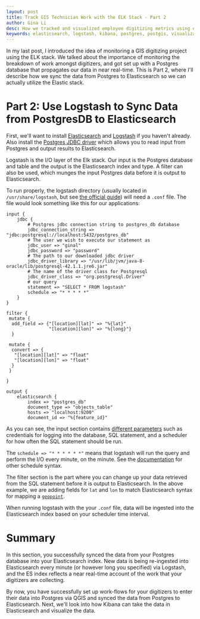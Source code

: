 ```yaml
---
layout: post
title: Track GIS Technician Work with the ELK Stack - Part 2
author: Gina Li
desc: How we tracked and visualized employee digitizing metrics using elasticsearch, logstash, and kibana
keywords: elasticsearch, logstash, kibana, postgres, postgis, visualization, dashboard, digitizing, metrics, track
---
```


In my last post, I introduced the idea of monitoring a GIS digitizing project using the ELK stack. We talked about the importance of monitoring the breakdown of work amongst digitizers, and got set up with a Postgres database that propagates our data in near real-time. This is Part 2, where I'll describe how we sync the data from Postgres to Elasticsearch so we can actually utilize the Elastic stack.

Part 2: Use Logstash to Sync Data from PostgresDB to Elasticsearch
=======

First, we'll want to install [Elasticsearch](https://www.elastic.co/guide/en/elasticsearch/reference/current/_installation.html) and [Logstash](https://www.elastic.co/guide/en/logstash/current/installing-logstash.html) if you haven't already. Also install the [Postgres JDBC driver](https://jdbc.postgresql.org/download.html) which allows you to read input from Postgres and output results to Elasticsearch.

Logstash is the I/O layer of the Elk stack. Our input is the Postgres database and table and the output is the Elasticsearch index and type. A filter can also be used, which munges the input Postgres data before it is output to Elasticsearch.

To run properly, the logstash directory (usually located in `/usr/share/logstash`, but see [the official guide](https://www.elastic.co/guide/en/logstash/5.4/dir-layout.html)) will need a `.conf` file. The file would look something like this for our applications:

```
input {
    jdbc {
        # Postgres jdbc connection string to postgres_db database
        jdbc_connection_string => "jdbc:postgresql://localhost:5432/postgres_db"
        # The user we wish to execute our statement as
        jdbc_user => "ginal"
        jdbc_password => "password"
        # The path to our downloaded jdbc driver
        jdbc_driver_library => "/usr/lib/jvm/java-8-oracle/lib/postgresql-42.1.1.jre6.jar"
        # The name of the driver class for Postgresql
        jdbc_driver_class => "org.postgresql.Driver"
        # our query
        statement => "SELECT * FROM logstash"
        schedule => "* * * * *"
    }
}

filter {
 mutate {
  add_field => {"[location][lat]" => "%{lat}"
                "[location][lon]" => "%{long}"}
  }

 mutate {
  convert => {
   "[location][lat]" => "float"
   "[location][lon]" => "float"
  }
 }

}

output {
    elasticsearch {
        index => "postgres_db"
        document_type => "objects_table"
        hosts => "localhost:9200"
        document_id => "%{feature_id}"

```

As you can see, the input section contains [different parameters](https://www.elastic.co/guide/en/logstash/5.3/plugins-inputs-jdbc.html) such as credentials for logging into the database, SQL statement, and a scheduler for how often the SQL statement should be run.

The `schedule => "* * * * * *"` means that logstash will run the query and perform the I/O every minute, on the minute. See the [documentation](https://www.elastic.co/guide/en/logstash/5.4/plugins-inputs-jdbc.html) for other schedule syntax.

The filter section is the part where you can change up your data retrieved from the SQL statement before it is output to Elasticsearch. In the above example, we are adding fields for `lat` and `lon` to match Elasticsearch syntax for mapping a [`geopoint`](https://www.elastic.co/guide/en/elasticsearch/guide/current/geopoints.html).

When running logstash with the your `.conf` file, data will be ingested into the Elasticsearch index based on your scheduler time interval.

Summary
=======
In this section, you successfully synced the data from your Postgres database into your Elasticsearch index. New data is being re-ingested into Elasticsearch every minute (or however long you specified) via Logstash, and the ES index reflects a near real-time account of the work that your digitizers are collecting.

By now, you have successfully set up work-flows for your digitizers to enter their data into Postgres via QGIS and synced the data from Postgres to Elasticsearch. Next, we'll look into how Kibana can take the data in Elasticsearch and visualize the data.
